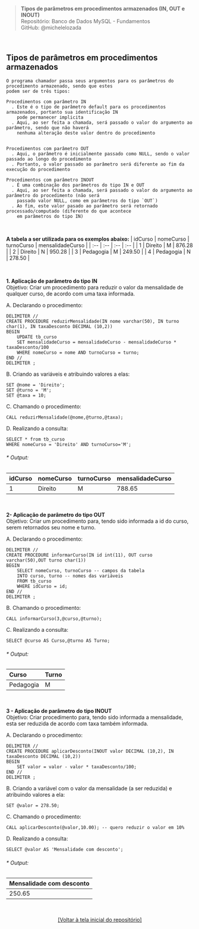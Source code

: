 > **Tipos de parâmetros em procedimentos armazenados (IN, OUT e INOUT)**  
> Repositório: Banco de Dados MySQL - Fundamentos  
> GitHub: @michelelozada
&nbsp;
     
&nbsp;  
## Tipos de parâmetros em procedimentos armazenados  

```
O programa chamador passa seus argumentos para os parâmetros do procedimento armazenado, sendo que estes
podem ser de três tipos:

Procedimentos com parâmetro IN
  . Este é o tipo de parâmetro default para os procedimentos armazenados, portanto sua identificação IN
	pode permanecer implicita  
  . Aqui, ao ser feita a chamada, será passado o valor do argumento ao parâmetro, sendo que não haverá 
	nenhuma alteração deste valor dentro do procedimento
  

Procedimentos com parâmetro OUT
  . Aqui, o parâmetro é inicialmente passado como NULL, sendo o valor passado ao longo do procedimento
  . Portanto, o valor passado ao parâmetro será diferente ao fim da execução do procedimento

Procedimentos com parâmetro INOUT
  . É uma combinação dos parâmetros do tipo IN e OUT
  . Aqui, ao ser feita a chamada, será passado o valor do argumento ao parâmetro do procedimento (não será 
	passado valor NULL, como em parâmetros do tipo `OUT`)
  . Ao fim, este valor pasado ao parâmetro será retornado processado/computado (diferente do que acontece 
	em parâmetros do tipo IN)
```

&nbsp;

**A tabela a ser utilizada para os exemplos abaixo:**
| idCurso | nomeCurso      | turnoCurso | mensalidadeCurso |
| :--     | :--            | :--        | :--              |
| 1       | Direito		   | M          | 876.28           |
| 2  	  | Direito	       | N	        | 950.28           |
| 3	      | Pedagogia	   | M	        | 249.50           |
| 4	      | Pedagogia	   | N	        | 278.50           |

&nbsp;
    
**1. Aplicação de parâmetro do tipo IN**  
Objetivo: Criar um procedimento para reduzir o valor da mensalidade de qualquer curso, de acordo com uma taxa informada.

A. Declarando o procedimento:
```mysql
DELIMITER //  
CREATE PROCEDURE reduzirMensalidade(IN nome varchar(50), IN turno char(1), IN taxaDesconto DECIMAL (10,2))
BEGIN
	UPDATE tb_curso
	SET mensalidadeCurso = mensalidadeCurso - mensalidadeCurso * taxaDesconto/100
	WHERE nomeCurso = nome AND turnoCurso = turno; 
END //
DELIMITER ; 
```
B. Criando as variáveis e atribuindo valores a elas:
```mysql
SET @nome = 'Direito';
SET @turno = 'M';
SET @taxa = 10;
```
C. Chamando o procedimento:
```mysql
CALL reduzirMensalidade(@nome,@turno,@taxa);
```
D. Realizando a consulta:
```mysql
SELECT * from tb_curso
WHERE nomeCurso = 'Direito' AND turnoCurso='M';
```
###### * Output: 
| idCurso | nomeCurso      | turnoCurso | mensalidadeCurso |
| :--     | :--            | :--        | :--              |
| 1		  | Direito	       | M			| 788.65  		   |

&nbsp;
     
**2- Aplicação de parâmetro do tipo OUT**   
Objetivo: Criar um procedimento para, tendo sido informada a id do curso, serem retornados seu nome e turno.

A. Declarando o procedimento:
```mysql
DELIMITER //  
CREATE PROCEDURE informarCurso(IN id int(11), OUT curso varchar(50),OUT turno char(1))
BEGIN
    SELECT nomeCurso, turnoCurso -- campos da tabela
    INTO curso, turno -- nomes das variáveis
    FROM tb_curso
    WHERE idCurso = id;
END //
DELIMITER ; 
```
B. Chamando o procedimento:
```mysql
CALL informarCurso(3,@curso,@turno);
```
C. Realizando a consulta:
```mysql
SELECT @curso AS Curso,@turno AS Turno;
```
###### * Output: 
| Curso      | Turno 	  |
| :--     	 | :--        |
| Pedagogia	 | M		  |

&nbsp; 

**3 - Aplicação de parâmetro do tipo INOUT**  
Objetivo: Criar procedimento para, tendo sido informada a mensalidade, esta ser reduzida de acordo com taxa também informada.

A. Declarando o procedimento:
```mysql
DELIMITER //  
CREATE PROCEDURE aplicarDesconto(INOUT valor DECIMAL (10,2), IN taxaDesconto DECIMAL (10,2))
BEGIN
    SET valor = valor - valor * taxaDesconto/100;
END //
DELIMITER ; 
```
B. Criando a variável com o valor da mensalidade (a ser reduzida) e atribuindo valores a ela:
```mysql
SET @valor = 278.50;
```
C. Chamando o procedimento:
```mysql
CALL aplicarDesconto(@valor,10.00); -- quero reduzir o valor em 10%
```
D. Realizando a consulta:
```mysql
SELECT @valor AS 'Mensalidade com desconto';
```
###### * Output: 
| Mensalidade com desconto  |
| :--     	 			    |
| 250.65 				    | 

&nbsp;

<div align="center">
<a href="https://github.com/michelelozada/MySQL-Study-Notes">[Voltar à tela inicial do repositório]</a>
</div>